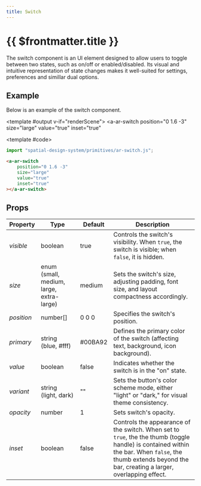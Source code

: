 ```yaml
---
title: Switch
---
```


<script setup lang="ts">
import { ref, onMounted } from 'vue';
import ComponentExample from "../vue/ComponentExample.vue";

const renderScene = ref(false);

onMounted(async () => {
  try {
    await import("spatial-design-system/primitives/ar-switch");
    renderScene.value = true;
  } catch (e) {
    console.error(e);
  }
});
</script>

# {{ $frontmatter.title }}

The switch component is an UI element designed to allow users to toggle between two states, such as on/off or enabled/disabled. Its visual and intuitive representation of state changes makes it well-suited for settings, preferences and simillar dual options.
## Example

Below is an example of the switch component.

<ComponentExample :fixed="true">

<template #output v-if="renderScene">
<a-ar-switch
    position="0 1.6 -3"
    size="large"
    value="true"
    inset="true"
></a-ar-switch>
</template>

<template #code>

```js
import "spatial-design-system/primitives/ar-switch.js";
```

```html
<a-ar-switch
    position="0 1.6 -3"
    size="large"
    value="true"
    inset="true"
></a-ar-switch>
```

</template>

</ComponentExample>

## Props

| Property    | Type                        | Default | Description                                                                                       |
|-------------|-----------------------------|---------|---------------------------------------------------------------------------------------------------|
| _visible_   | boolean                     | true    | Controls the switch's visibility. When `true`, the switch is visible; when `false`, it is hidden. |
| _size_      | enum (small, medium, large, extra-large) | medium  | Sets the switch's size, adjusting padding, font size, and layout compactness accordingly.|
| _position_  | number[]                    | 0 0 0   | Specifies the switch's position.                                                                  |
| _primary_   | string (blue, #fff)         | #00BA92 | Defines the primary color of the switch (affecting text, background, icon background).            |
| _value_     | boolean                     | false   | Indicates whether the switch is in the "on" state.                                   |
| _variant_   | string (light, dark)        | ""      | Sets the button's color scheme mode, either "light" or "dark," for visual theme consistency.      |
| _opacity_   | number   | 1       | Sets switch's opacity.|
| _inset_     | boolean   | false       | Controls the appearance of the switch. When set to `true`, the the thumb (toggle handle) is contained within the bar. When `false`, the thumb extends beyond the bar, creating a larger, overlapping effect.|
